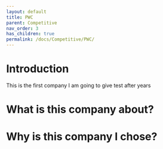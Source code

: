 ```yaml
---
layout: default
title: PWC
parent: Competitive
nav_order: 3
has_children: true
permalink: /docs/Competitive/PWC/
---
```


# Introduction

This is the first company I am going to give test after  years

# What is this company about?


# Why is this company I chose?


